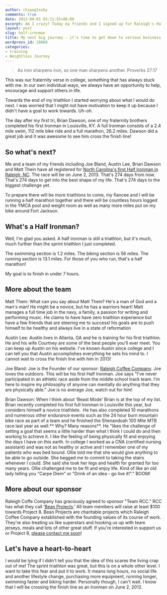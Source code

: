 ```yaml
---
author: chipoglesby
comments: true
date: 2012-09-01 03:11:55+00:00
excerpt: Am I crazy? Today my friends and I signed up for Raleigh's Half Ironman on June 2, 2013.
layout: post
slug: half-ironman
title: My next big journey - it's time to get down to serious business
wordpress_id: 28068
categories:
- training
- Weightloss Journey
---
```


<blockquote>As iron sharpens iron, so one man sharpens another. Proverbs 27:17</blockquote>


This was our fraternity verse in college, something that has always stuck with me. In our own individual ways, we always have an opportunity to help, encourage and support others in life.

Towards the end of my triathlon I started worrying about what I would do next. I was worried that I might not have motivation to keep it up because I didn't have a goal to work towards. Uh-oh.

The day after my first tri, Brian Dawson, one of my fraternity brothers completed his first Ironman in Louisville, KY. A full Ironman consists of a 2.4 mile swim, 112 mile bike ride and a full marathon, 26.2 miles. Dawson did a great job and it was awesome to see him cross the finish line!


## So what's next?


Me and a team of my friends including Joe Bland, Austin Lee, Brian Dawson and Matt Thein have all registered for [North Carolina's first Half Ironman in Raleigh, NC](http://www.ironmanraleigh.com). The race will be on June 2, 2013. That's 274 days from now. That's 274 days to get into the best shape of my life. That's 274 days to the biggest challenge yet.

To prepare there will be more triathlons to come, my fiancee and I will be running a half marathon together and there will be countless hours logged in the YMCA pool and weight room as well as many more miles put on my bike around Fort Jackson.


## What's a Half Ironman?


Well, I'm glad you asked. A half ironman is still a triathlon, but it's much, much further than the sprint triathlon I just completed.

The swimming section is 1.2 miles. The biking section is 56 miles. The running section is 13.1 miles. For those of you who run, that's a half marathon!

My goal is to finish in under 7 hours.


## More about the team


Matt Thein: What can you say about Matt Thein? He's a man of God and a man's man! He might be a novice, but he has a warriors heart! Matt manages a full time job in the navy, a family, a passion for writing and performing music. He claims to have have zero triathlon experience but have a few friends that are steering me to success! his goals are to push himself to be healthy and always live in a state of reformation![![](https://storage.googleapis.com/www.chipoglesby.com/wp-content/uploads/2012/08/brothers-271x300.jpg)](https://storage.googleapis.com/www.chipoglesby.com/wp-content/uploads/2012/08/brothers.jpg)

Austin Lee: Austin lives in Atlanta, GA and he is training for his first triathlon. He and his wife Courtney are some of the best people you'll ever meet. You can keep up Austin on his website. I've known Austin since college and I can tell you that Austin accomplishes everything he sets his mind to. I cannot wait to cross the finish line with him in 2013!

Joe Bland: Joe is the Founder of our sponsor: [Raleigh Coffee Company](http://www.raleighcoffeecompany.com). Joe loves the outdoors. This will be his first Half Ironman. Joe says "I've never participated in an athletic race aside from the middle school track team. I'm here to inspire my philosophy of anyone can mentally do anything that they are physically able." Joe is no average Joe, watch out for him!

Brian Dawson: When I think about 'Beast Mode' Brian is at the top of my list. Brian recently completed his first full Ironman in Louisville this year, but considers himself a novice triathlete.  He has also completed 10 marathons and numerous other endurance events such as the 24 hour burn mountain bike race as part of a team and he finished the Shenandoah 100 Mile MTB race last year as well.** Why? Many reasons**. He "likes the challenge of setting a goal that seems a little harder than what I think I could do and then working to achieve it. I like the feeling of being physically fit and enjoying the days I have on this earth. In college I worked as a CNA (certified nursing assistant) and was not as healthy or active and I remember one of my patients who was bed bound. Ollie told me that she would give anything to be able to go outside. She begged me to commit to taking the stairs whenever I could. She said she took her legs and health for granted for too many years. Ollie challenged me to be fit and enjoy life. Kind of like an old lady telling you "Carpe Diem" or "Drink of an idea - go live it!"." BOOM!


## More about our sponsor


Raleigh Coffe Company has graciously agreed to sponsor "Team RCC." RCC has what they call '[Bean Projects](http://can.raleighcoffeecompany.com/).' All team members will raise at least $100 towards Project 8. Bean Projects are charitable projects which Raleigh Coffee Company established with the founding values of its course of work. They're also treating us like superstars and hooking us up with team jerseys, meals and lots of other great stuff. If you're interested in support us or Project 8, [please contact me soon](mailto:photochip@gmail.com)!


## Let's have a heart-to-heart


I would be lying if I didn't tell you that the idea of this scares the living crap out of me! The sprint triathlon was great, but this is on a whole other level. I want to take this fear and put it to work. It means long hours, no social life and another lifestyle change, purchasing more equipment, running longer, swimming faster and biking harder. Personally though, I can't wait. I know that I will be crossing the finish line as an Ironman on June 2, 2012.
